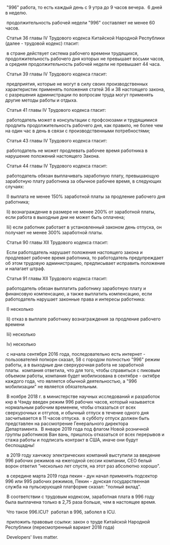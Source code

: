  "996" работа, то есть каждый день с 9 утра до 9 часов вечера.  6 дней в неделю. 



 продолжительность рабочей недели "996" составляет не менее 60 часов. 



 Статья 36 главы IV Трудового кодекса Китайской Народной Республики (далее - трудовой кодекс) гласит: 

 в стране действует система рабочего времени трудящихся, продолжительность рабочего дня которых не превышает восьми часов, а средняя продолжительность рабочей недели не превышает 44 часа. 

 Статья 39 главы IV Трудового кодекса гласит: 

 предприятия, которые не могут в силу своих производственных характеристик применять положения статей 36 и 38 настоящего закона, с разрешения администрации по вопросам труда могут применять другие методы работы и отдыха. 

 Статья 41 главы IV Трудового кодекса гласит: 

 работодатель может в консультации с профсоюзами и трудящимися продлить продолжительность рабочего дня, как правило, не более чем на один час в день в связи с производственными потребностями; 

 Статья 43 главы IV Трудового кодекса гласит: 

 работодатель не может продлевать рабочее время работника в нарушение положений настоящего Закона. 

 Статья 44 главы IV Трудового кодекса гласит: 

 работодатель обязан выплачивать заработную плату, превышающую заработную плату работника за обычное рабочее время, в следующих случаях: 

 I) выплата не менее 150% заработной платы за продление рабочего дня работника; 

 Ii) вознаграждение в размере не менее 200% от заработной платы, если работа в выходные дни не может быть оплачена; 

 Iii) если работник работает в установленный законом день отпуска, он получает не менее 300% заработной платы. 

 Статья 90 главы XII Трудового кодекса гласит: 

 Если работодатель нарушает положения настоящего закона и продлевает рабочее время работника, то работодатель предупреждает об этом трудовую администрацию, предписывает исправить положение и налагает штраф. 

 Статья 91 главы XII Трудового кодекса гласит: 

 работодатель обязан выплатить работнику заработную плату и финансовую компенсацию, а также выплатить компенсацию, если работодатель нарушает законные права и интересы работника: 

 I) несколько 

 Ii) отказ в выплате работнику вознаграждения за продление рабочего времени 

 Iii) несколько 

 Iv) несколько 



 с начала сентября 2016 года, последовательно есть интернет - пользователей попкорн сказал, 58 с городом полностью "996" режим работы, а в выходные дни сверхурочная работа не заработной платы.  компания ответила, что для того, чтобы справиться с пиковым объемом работы, компания будет мобилизована в сентябре - октябре каждого года, что является обычной деятельностью, а "996 мобилизации" не является обязательным. 



 В ноябре 2018 г. в министерстве научных исследований и разработок кнр в Чэнду введен режим 996 рабочих часов, который называется нормальным рабочим временем, чтобы отказаться от всех сверхурочных и отгулов, и обычный отпуск в течение одного дня засчитывается в 11 часов отпуска.  в субботу отпуск должен быть представлен на рассмотрение Генерального директора Департамента.  В январе 2019 года под флагом Новой розничной группы работников Ван вань, пришлось отказаться от всех перерывов и стажа работы и подписать контракт в США, иначе они будут беспощадны! 



 в 2019 году ханчжоу электрических компаний выступили за введение 996 рабочих режимов на ежегодной сессии компании, CEO белый ворон ответил "несколько лет спустя, на этот раз абсолютно хорошо". 



 в середине марта 2019 года пекин - дун начал применять подсектор 996 или 995 рабочих режимов, Пекин - дунская государственная служба на пульсирующей платформе сказал: "полный вклад". 



 В соответствии с трудовым кодексом, заработная плата в 996 году была выплачена только в 2,75 раза больше, чем в настоящее время. 



 Что такое 996.ICU?  работал в 996, заболел в ICU. 



 приложить правовые ссылки: закон о труде Китайской Народной Республики (пересмотренный вариант 2018 года) 



 Developers' lives matter. 
